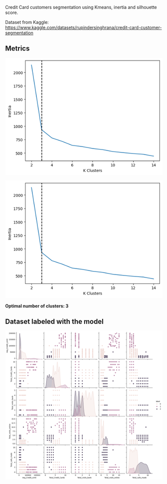 Credit Card customers segmentation using Kmeans, inertia and silhouette score.

Dataset from Kaggle: https://www.kaggle.com/datasets/rupindersinghrana/credit-card-customer-segmentation


## Metrics 

![images/inertia.png](images/inertia.png)


![images/sil.png](images/inertia.png)

**Optimal number of clusters: 3**

## Dataset labeled with the model

![images/clusters.png](images/clusters.png)
